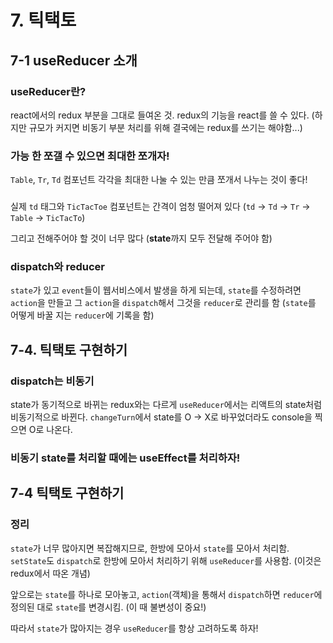 # 7. 틱택토

## 7-1 useReducer 소개

### useReducer란?

react에서의 redux 부분을 그대로 들여온 것.
redux의 기능을 react를 쓸 수 있다.
(하지만 규모가 커지면 비동기 부분 처리를 위해 결국에는 redux를 쓰기는 해야함...)

### 가능 한 쪼갤 수 있으면 최대한 쪼개자!

`Table`, `Tr`, `Td` 컴포넌트 각각을 최대한 나눌 수 있는 만큼 쪼개서 나누는 것이 좋다!

###

실제 `td` 태그와 `TicTacToe` 컴포넌트는 간격이 엄청 떨어져 있다
(`td` -> `Td` -> `Tr` -> `Table` -> `TicTacTo`)

그리고 전해주어야 할 것이 너무 많다 (**state**까지 모두 전달해 주어야 함)

### dispatch와 reducer

`state`가 있고 `event`들이 웹서비스에서 발생을 하게 되는데,
`state`를 수정하려면 `action`을 만들고 그 `action`을 `dispatch`해서 그것을
`reducer`로 관리를 함
(`state`를 어떻게 바꿀 지는 `reducer`에 기록을 함)

## 7-4. 틱택토 구현하기

### dispatch는 비동기

state가 동기적으로 바뀌는 redux와는 다르게 `useReducer`에서는 리액트의 state처럼 비동기적으로 바뀐다.
`changeTurn`에서 state를 O -> X로 바꾸었더라도 console을 찍으면 O로 나온다.

### 비동기 state를 처리할 때에는 useEffect를 처리하자!

## 7-4 틱택토 구현하기

### 정리

`state`가 너무 많아지면 복잡해지므로, 한방에 모아서 `state`를 모아서 처리함.
`setState`도 `dispatch`로 한방에 모아서 처리하기 위해 `useReducer`를 사용함. (이것은 redux에서 따온 개념)

앞으로는 `state`를 하나로 모아놓고, `action`(객체)을 통해서 `dispatch`하면 `reducer`에 정의된 대로
`state`를 변경시킴. (이 때 불변성이 중요!)

따라서 `state`가 많아지는 경우 `useReducer`를 항상 고려하도록 하자!
